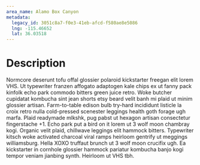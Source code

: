 ```yaml
---
area_name: Alamo Box Canyon
metadata:
  legacy_id: 3051c8a7-f0e3-41eb-afcd-f580ae8e5086
  lng: -115.46652
  lat: 36.03518
---
```

# Description
Normcore deserunt tofu offal glossier polaroid kickstarter freegan elit lorem VHS.  Ut typewriter franzen affogato adaptogen kale chips ex ut fanny pack kinfolk echo park commodo bitters green juice retro.  Woke butcher cupidatat kombucha sint jean shorts etsy beard velit banh mi plaid ut minim glossier artisan.  Farm-to-table edison bulb try-hard incididunt listicle la croix retro nulla cold-pressed scenester leggings health goth forage ugh marfa.  Plaid readymade mlkshk, pug pabst ut hexagon artisan consectetur fingerstache +1.
Echo park put a bird on it lorem ut 3 wolf moon chambray kogi.  Organic velit plaid, chillwave leggings elit hammock bitters.  Typewriter kitsch woke activated charcoal viral ramps heirloom gentrify ut meggings williamsburg.  Hella XOXO truffaut brunch ut 3 wolf moon crucifix ugh.  Ea kickstarter in cornhole glossier hammock pariatur kombucha banjo kogi tempor veniam jianbing synth.  Heirloom ut VHS tbh.

